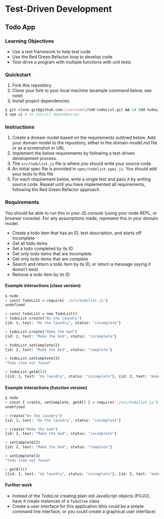 # Test-Driven Development

## Todo App

### Learning Objectives

- Use a test framework to help test code
- Use the Red Green Refactor loop to develop code
- Test-drive a program with multiple functions with unit tests

### Quickstart

1. Fork this repository
2. Clone your fork to your local machine (example command below, see note)
3. Install project dependencies

```sh
$ git clone git@github.com:[username]/tdd-todoList.git && cd tdd-todoList
$ npm ci # to install dependencies
```

### Instructions

1. Create a domain model based on the requirements outlined below. Add your domain model to the repository, either in the domain-model.md file or as a screenshot or URL
2. Implement the below requirements by following a test-driven development process.
3. The `src/todolist.js` file is where you should write your source code.
4. An initial spec file is provided in `spec/todolist.spec.js`. You should add your tests to this file.
5. For each requirement below, write a single test and pass it by writing source code. Repeat until you have implemented all requirements, following the Red Green Refactor approach.

### Requirements

You should be able to run this in your JS console (using your node REPL, or browser console). For any assumptions made, represent this in your domain model.

- Create a todo item that has an ID, text description, and starts off incomplete
- Get all todo items
- Set a todo completed by its ID
- Get only todo items that are incomplete
- Get only todo items that are complete
- Search and return a todo item by its ID, or return a message saying it doesn’t exist
- Remove a todo item by its ID

#### Example interactions (class version)

```sh
$ node
> const TodoList = require('./src/todolist.js')
undefined

> const todoList = new TodoList()
> todoList.create("Do the laundry")
{id: 1, text: "Do the laundry", status: "incomplete"}

> todoList.create("Make the bed")
{id: 2, text: "Make the bed", status: "incomplete"}

> todoList.setComplete(2)
{id: 2, text: "Make the bed", status: "complete"}

> todoList.setComplete(3)
"Todo item not found"

> todoList.getAll()
[{id: 1, text: "do laundry", status: "incomplete"}, {id: 2, text: "make the bed", status: "complete"}]
```

#### Example interactions (function version)

```sh
$ node
> const { create, setComplete, getAll } = require('./src/todolist.js')
undefined

> create("Do the laundry")
{id: 1, text: "Do the laundry", status: "incomplete"}

> create("Make the bed")
{id: 2, text: "Make the bed", status: "incomplete"}

> setComplete(2)
{id: 2, text: "Make the bed", status: "complete"}

> setComplete(3)
"Todo item not found"

> getAll()
[{id: 1, text: "do laundry", status: "incomplete"}, {id: 2, text: "make the bed", status: "complete"}]
```

#### Further work

- Instead of the TodoList creating plain old JavaScript objects (POJO), have it create instances of a `TodoItem` class
- Create a user interface for this application (this could be a simple command line interface, or you could create a graphical user interface)
